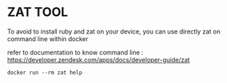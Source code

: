 ZAT TOOL 
====

To avoid to install ruby and zat on your device, you can use directly zat on command line within docker

refer to documentation to know command line : https://developer.zendesk.com/apps/docs/developer-guide/zat

```
docker run --rm zat help
```
